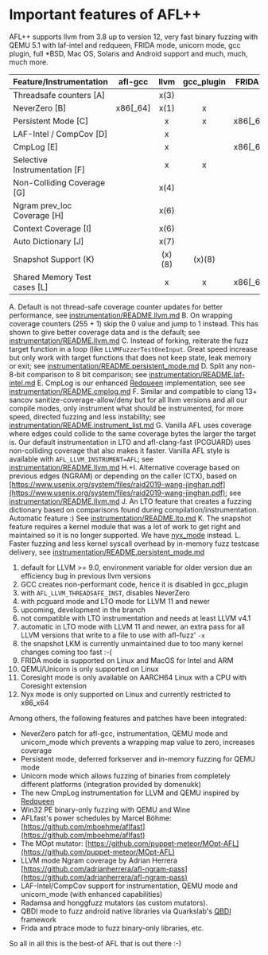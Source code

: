 # Important features of AFL++

AFL++ supports llvm from 3.8 up to version 12, very fast binary fuzzing with
QEMU 5.1 with laf-intel and redqueen, FRIDA mode, unicorn mode, gcc plugin, full
*BSD, Mac OS, Solaris and Android support and much, much, much more.

| Feature/Instrumentation       | afl-gcc | llvm      | gcc_plugin | FRIDA mode(9)    | QEMU mode(10)    |unicorn_mode(10)  |nyx_mode(12)|coresight_mode(11)|
| ------------------------------|:-------:|:---------:|:----------:|:----------------:|:----------------:|:----------------:|:----------:|:----------------:|
| Threadsafe counters [A]       |         |     x(3)  |            |                  |                  |                  |     x      |                  |
| NeverZero           [B]       | x86[_64]|     x(1)  |     x      |         x        |         x        |         x        |            |                  |
| Persistent Mode     [C]       |         |     x     |     x      | x86[_64]/arm64   | x86[_64]/arm[64] |         x        |            |                  |
| LAF-Intel / CompCov [D]       |         |     x     |            |                  | x86[_64]/arm[64] | x86[_64]/arm[64] | x86[_64]   |                  |
| CmpLog              [E]       |         |     x     |            | x86[_64]/arm64   | x86[_64]/arm[64] |                  |            |                  |
| Selective Instrumentation [F] |         |     x     |     x      |         x        |         x        |                  |            |                  |
| Non-Colliding Coverage    [G] |         |     x(4)  |            |                  |        (x)(5)    |                  |            |                  |
| Ngram prev_loc Coverage   [H] |         |     x(6)  |            |                  |                  |                  |            |                  |
| Context Coverage    [I]       |         |     x(6)  |            |                  |                  |                  |            |                  |
| Auto Dictionary     [J]       |         |     x(7)  |            |                  |                  |                  |            |                  |
| Snapshot Support    (K)       |         |    (x)(8) |    (x)(8)  |                  |        (x)(5)    |                  |     x      |                  |
| Shared Memory Test cases  [L] |         |     x     |     x      | x86[_64]/arm64   |         x        |         x        |     x      |                  |

A. Default is not thread-safe coverage counter updates for better performance,
   see [instrumentation/README.llvm.md](../instrumentation/README.llvm.md)
B. On wrapping coverage counters (255 + 1) skip the 0 value and jump to 1
   instead. This has shown to give better coverage data and is the default;
   see [instrumentation/README.llvm.md](../instrumentation/README.llvm.md)
C. Instead of forking, reiterate the fuzz target function in a loop (like
   `LLVMFuzzerTestOneInput`. Great speed increase but only work with target
   functions that does not keep state, leak memory or exit;
   see [instrumentation/README.persistent_mode.md](../instrumentation/README.persistent_mode.md)
D. Split any non-8-bit comparison to 8 bit comparison;
   see [instrumentation/README.laf-intel.md](../instrumentation/README.laf-intel.md)
E. CmpLog is our enhanced [Redqueen](https://www.ndss-symposium.org/ndss-paper/redqueen-fuzzing-with-input-to-state-correspondence/)
   implementation, see see [instrumentation/README.cmplog.md](../instrumentation/README.cmplog.md)
F. Similar and compatible to clang 13+ sancov sanitize-coverage-allow/deny but
   for all llvm versions and all our compile modes, only instrument what should
   be instrumented, for more speed, directed fuzzing and less instability;
   see [instrumentation/README.instrument_list.md](../instrumentation/README.instrument_list.md)
G. Vanilla AFL uses coverage where edges could collide to the same coverage
   bytes the larger the target is. Our default instrumentation in LTO and
   afl-clang-fast (PCGUARD) uses non-colliding coverage that also makes it
   faster. Vanilla AFL style is available with `AFL_LLVM_INSTRUMENT=AFL`;
   see [instrumentation/README.llvm.md](../instrumentation/README.llvm.md)
H.+I. Alternative coverage based on previous edges (NGRAM) or depending on the
   caller (CTX), based on 
   [https://www.usenix.org/system/files/raid2019-wang-jinghan.pdf](https://www.usenix.org/system/files/raid2019-wang-jinghan.pdf);
   see [instrumentation/README.llvm.md](../instrumentation/README.llvm.md)
J. An LTO feature that creates a fuzzing dictionary based on comparisons found
   during compilation/instrumentation. Automatic feature :)
   See [instrumentation/README.lto.md](../instrumentation/README.lto.md)
K. The snapshot feature requires a kernel module that was a lot of work to get
   right and maintained so it is no longer supported. We have
   [nyx_mode](../nyx_mode/README.md) instead.
L. Faster fuzzing and less kernel syscall overhead by in-memory fuzz testcase
   delivery, see
   [instrumentation/README.persistent_mode.md](../instrumentation/README.persistent_mode.md)

1. default for LLVM >= 9.0, environment variable for older version due an
   efficiency bug in previous llvm versions
2. GCC creates non-performant code, hence it is disabled in gcc_plugin
3. with `AFL_LLVM_THREADSAFE_INST`, disables NeverZero
4. with pcguard mode and LTO mode for LLVM 11 and newer
5. upcoming, development in the branch
6. not compatible with LTO instrumentation and needs at least LLVM v4.1
7. automatic in LTO mode with LLVM 11 and newer, an extra pass for all LLVM
   versions that write to a file to use with afl-fuzz' `-x`
8. the snapshot LKM is currently unmaintained due to too many kernel changes
   coming too fast :-(
9. FRIDA mode is supported on Linux and MacOS for Intel and ARM
10. QEMU/Unicorn is only supported on Linux
11. Coresight mode is only available on AARCH64 Linux with a CPU with Coresight
    extension
12. Nyx mode is only supported on Linux and currently restricted to x86_x64

Among others, the following features and patches have been integrated:

* NeverZero patch for afl-gcc, instrumentation, QEMU mode and unicorn_mode which
  prevents a wrapping map value to zero, increases coverage
* Persistent mode, deferred forkserver and in-memory fuzzing for QEMU mode
* Unicorn mode which allows fuzzing of binaries from completely different
  platforms (integration provided by domenukk)
* The new CmpLog instrumentation for LLVM and QEMU inspired by
  [Redqueen](https://www.syssec.ruhr-uni-bochum.de/media/emma/veroeffentlichungen/2018/12/17/NDSS19-Redqueen.pdf)
* Win32 PE binary-only fuzzing with QEMU and Wine
* AFLfast's power schedules by Marcel Böhme:
  [https://github.com/mboehme/aflfast](https://github.com/mboehme/aflfast)
* The MOpt mutator:
  [https://github.com/puppet-meteor/MOpt-AFL](https://github.com/puppet-meteor/MOpt-AFL)
* LLVM mode Ngram coverage by Adrian Herrera
  [https://github.com/adrianherrera/afl-ngram-pass](https://github.com/adrianherrera/afl-ngram-pass)
* LAF-Intel/CompCov support for instrumentation, QEMU mode and unicorn_mode
  (with enhanced capabilities)
* Radamsa and honggfuzz mutators (as custom mutators).
* QBDI mode to fuzz android native libraries via Quarkslab's
  [QBDI](https://github.com/QBDI/QBDI) framework
* Frida and ptrace mode to fuzz binary-only libraries, etc.

So all in all this is the best-of AFL that is out there :-)